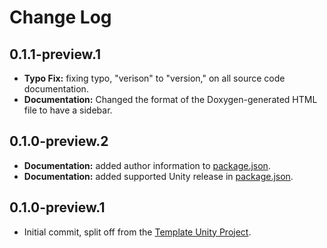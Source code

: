 # Change Log

## 0.1.1-preview.1

* **Typo Fix:** fixing typo, "verison" to "version," on all source code documentation.
* **Documentation:** Changed the format of the Doxygen-generated HTML file to have a sidebar.

## 0.1.0-preview.2

* **Documentation:** added author information to [package.json](/package.json).
* **Documentation:** added supported Unity release in [package.json](/package.json).

## 0.1.0-preview.1

* Initial commit, split off from the [Template Unity Project](https://github.com/OmiyaGames/template-unity-project).
